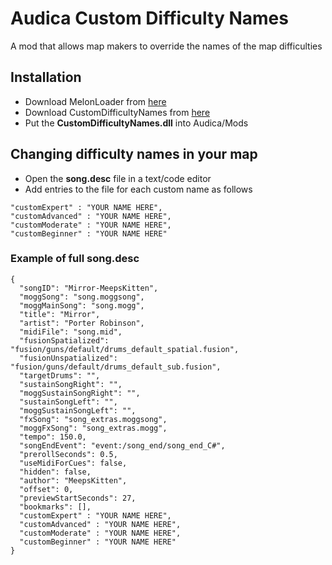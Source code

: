 # Audica Custom Difficulty Names
A mod that allows map makers to override the names of the map difficulties
 
## Installation
* Download MelonLoader from [here](https://github.com/HerpDerpinstine/MelonLoader/releases/latest)
* Download CustomDifficultyNames from [here](https://github.com/octoberU/SongBrowser/releases/latest)
* Put the **CustomDifficultyNames.dll** into Audica/Mods

## Changing difficulty names in your map
* Open the **song.desc** file in a text/code editor
* Add entries to the file for each custom name as follows
<pre><code>"customExpert" : "YOUR NAME HERE",
"customAdvanced" : "YOUR NAME HERE",
"customModerate" : "YOUR NAME HERE",
"customBeginner" : "YOUR NAME HERE"
</code></pre>

### Example of full song.desc
<pre><code>{
  "songID": "Mirror-MeepsKitten",
  "moggSong": "song.moggsong",
  "moggMainSong": "song.mogg",
  "title": "Mirror",
  "artist": "Porter Robinson",
  "midiFile": "song.mid",
  "fusionSpatialized": "fusion/guns/default/drums_default_spatial.fusion",
  "fusionUnspatialized": "fusion/guns/default/drums_default_sub.fusion",
  "targetDrums": "",
  "sustainSongRight": "",
  "moggSustainSongRight": "",
  "sustainSongLeft": "",
  "moggSustainSongLeft": "",
  "fxSong": "song_extras.moggsong",
  "moggFxSong": "song_extras.mogg",
  "tempo": 150.0,
  "songEndEvent": "event:/song_end/song_end_C#",
  "prerollSeconds": 0.5,
  "useMidiForCues": false,
  "hidden": false,
  "author": "MeepsKitten",
  "offset": 0,
  "previewStartSeconds": 27,
  "bookmarks": [],
  "customExpert" : "YOUR NAME HERE",
  "customAdvanced" : "YOUR NAME HERE",
  "customModerate" : "YOUR NAME HERE",
  "customBeginner" : "YOUR NAME HERE"
}
</code></pre>
